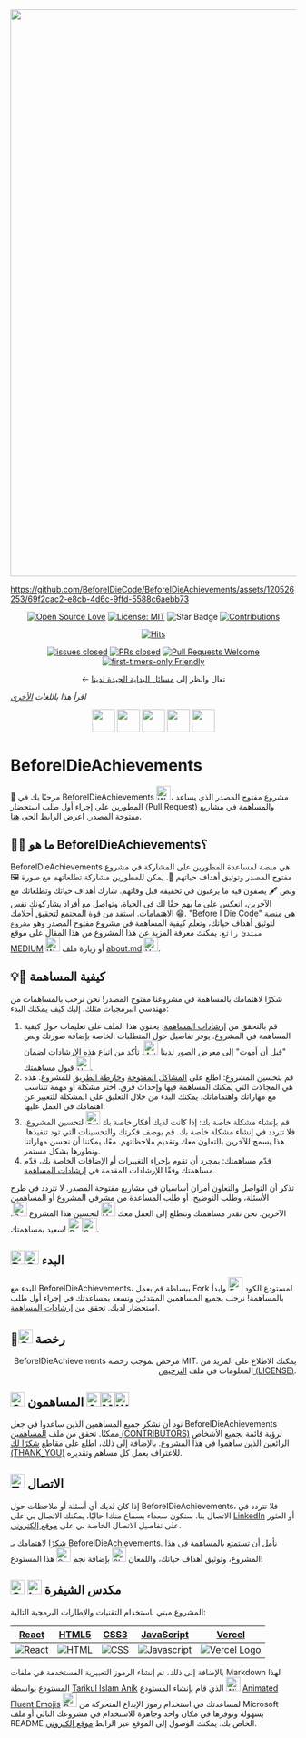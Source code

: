 <img src="https://github.com/BeforeIDieCode/BeforeIDieAchievements/assets/120526253/2d903a3b-50dc-409b-a64f-975142ee2b65" width="1000">

https://github.com/BeforeIDieCode/BeforeIDieAchievements/assets/120526253/69f2cac2-e8cb-4d6c-9ffd-5588c6aebb73

<center>

[![Open Source Love](https://firstcontributions.github.io/open-source-badges/badges/open-source-v1/open-source.svg)](https://github.com/firstcontributions/open-source-badges)
[![License: MIT](https://img.shields.io/badge/License-MIT-yellow.svg)](https://opensource.org/licenses/MIT)
<img src="https://img.shields.io/static/v1?label=%F0%9F%8C%9F&message=If%20Useful&style=style=social&color=004AAD" alt="Star Badge"/>
<a href="https://github.com/BeforeIDieCode/BeforeIDieAchievements/fork" ><img src="https://img.shields.io/badge/Contributions-welcome-violet.svg?style=flat&logo=git" alt="Contributions" /></a>

[![Hits](https://hits.sh/github.com/BeforeIDieCode/BeforeIDieAchievements.svg?style=flat&label=Visitors&color=014BAD&labelColor=FCE93B)](https://hits.sh/github.com/BeforeIDieCode/BeforeIDieAchievements/)

[![issues closed](https://img.shields.io/github/issues-closed/BeforeIDieCode/BeforeIDieAchievements)](https://github.com/BeforeIDieCode/BeforeIDieAchievements/issues)
[![PRs closed](https://img.shields.io/github/issues-pr-closed/BeforeIDieCode/BeforeIDieAchievements)](https://github.com/BeforeIDieCode/BeforeIDieAchievements/pulls)
[![Pull Requests Welcome](https://img.shields.io/badge/PRs-welcome-brightgreen.svg?style=flat)](http://makeapullrequest.com)
[![first-timers-only Friendly](https://img.shields.io/badge/first--timers--only-friendly-blue.svg)](http://www.firsttimersonly.com/)

← تعال وانظر إلى [مسائل البداية الجيدة لدينا](https://github.com/BeforeIDieCode/BeforeIDieAchievements/issues?q=is%3Aissue+is%3Aopen+label%3A%22good+first+issue%22)

</center>

_اقرأ هذا باللغات [الأخرى](https://github.com/BeforeIDieCode/BeforeIDieAchievements/blob/main/translations/Translations.md)_

<p align="center">
<a href="https://github.com/BeforeIDieCode/BeforeIDieAchievements/blob/main/translations/Hindi/README.md"><img src="https://hatscripts.github.io/circle-flags/flags/in.svg" width="40"></a>
<a href="https://github.com/BeforeIDieCode/BeforeIDieAchievements/blob/main/translations/French/README.md"><img src="https://hatscripts.github.io/circle-flags/flags/fr.svg" width="40"></a>
<a href="https://github.com/BeforeIDieCode/BeforeIDieAchievements/blob/main/translations/Spanish/README.md"><img src="https://hatscripts.github.io/circle-flags/flags/es.svg" width="40"></a>
<a href="https://github.com/BeforeIDieCode/BeforeIDieAchievements/blob/main/translations/Mandarin_Chinese/README.md"><img src="https://hatscripts.github.io/circle-flags/flags/cn.svg" width="40"></a>
<a href="https://github.com/BeforeIDieCode/BeforeIDieAchievements/blob/main/translations/Arabic/README.md"><img src="https://hatscripts.github.io/circle-flags/flags/ae.svg" width="40"></a>
</p>

# BeforeIDieAchievements

🌟 مرحبًا بك في BeforeIDieAchievements <img src="https://raw.githubusercontent.com/Tarikul-Islam-Anik/Animated-Fluent-Emojis/master/Emojis/Hand%20gestures/Waving%20Hand.png" alt="Waving Hand" width="25" height="25" />، مشروع مفتوح المصدر الذي يساعد المطورين على إجراء أول طلب استحضار (Pull Request) والمساهمة في مشاريع مفتوحة المصدر. اعرض الرابط الحي [هنا](https://before-i-die-achievements.vercel.app/).

## 🚀🎯 ما هو BeforeIDieAchievements؟

BeforeIDieAchievements هي منصة لمساعدة المطورين على المشاركة في مشروع مفتوح المصدر وتوثيق أهداف حياتهم 🥇. يمكن للمطورين مشاركة تطلعاتهم مع صورة 🖼️ ونص 🖋️ يصفون فيه ما يرغبون في تحقيقه قبل وفاتهم. شارك أهداف حياتك وتطلعاتك مع الآخرين، انعكس على ما يهم حقًا لك في الحياة، وتواصل مع أفراد يشاركونك نفس الاهتمامات. استفد من قوة المجتمع لتحقيق أحلامك 😁. "Before I Die Code" هي منصة لتوثيق أهداف حياتك، وتعلم كيفية المساهمة في مشروع مفتوح المصدر وهو `مشروع مبتدئ رائع`. يمكنك معرفة المزيد عن هذا المشروع من هذا المقال على موقع [MEDIUM](https://xanderclemens.medium.com/discover-your-life-goals-and-make-your-first-open-source-contribution-with-before-i-die-code-aea8e1130d96) <img src="https://raw.githubusercontent.com/Tarikul-Islam-Anik/Animated-Fluent-Emojis/master/Emojis/Hand%20gestures/Writing%20Hand.png" alt="Writing Hand" width="25" height="25" /> أو زيارة ملف [about.md](https://github.com/BeforeIDieCode/BeforeIDieAchievements/blob/main/about.md) <img src="https://raw.githubusercontent.com/Tarikul-Islam-Anik/Animated-Fluent-Emojis/master/Emojis/Smilies/Upside-Down%20Face.png" alt="Upside-Down Face" width="25" height="25" />.

## 💡🔗 كيفية المساهمة

شكرًا لاهتمامك بالمساهمة في مشروعنا مفتوح المصدر! نحن نرحب بالمساهمات من مهندسي البرمجيات مثلك. إليك كيف يمكنك البدء:

1. قم بالتحقق من [إرشادات المساهمة](https://github.com/BeforeIDieCode/BeforeIDieAchievements/blob/main/CONTRIBUTION-GUIDELINES.md): يحتوي هذا الملف على تعليمات حول كيفية المساهمة في المشروع. يوفر تفاصيل حول المتطلبات الخاصة بإضافة صورتك ونص "قبل أن أموت" إلى معرض الصور لدينا <img src="https://raw.githubusercontent.com/Tarikul-Islam-Anik/Animated-Fluent-Emojis/master/Emojis/Activities/Artist%20Palette.png" alt="Artist Palette" width="25" height="25" />. تأكد من اتباع هذه الإرشادات لضمان قبول مساهمتك <img src="https://raw.githubusercontent.com/Tarikul-Islam-Anik/Animated-Fluent-Emojis/master/Emojis/Smilies/Hundred%20Points.png" alt="Hundred Points" width="25" height="25" />.
2. قم بتحسين المشروع: اطلع على [المشاكل المفتوحة](https://github.com/BeforeIDieCode/BeforeIDieAchievements/issues) و[خارطة الطريق](https://github.com/BeforeIDieCode/BeforeIDieAchievements/blob/main/ROADMAP.md) للمشروع. هذه هي المجالات التي يمكنك المساهمة فيها وإحداث فرق. اختر مشكلة أو مهمة تتناسب مع مهاراتك واهتماماتك. يمكنك البدء من خلال التعليق على المشكلة للتعبير عن اهتمامك في العمل عليها.
3. قم بإنشاء مشكلة خاصة بك: إذا كانت لديك أفكار خاصة بك <img src="https://raw.githubusercontent.com/Tarikul-Islam-Anik/Animated-Fluent-Emojis/master/Emojis/Smilies/Saluting%20Face.png" alt="Saluting Face" width="25" height="25" /> لتحسين المشروع، فلا تتردد في إنشاء مشكلة خاصة بك. قم بوصف فكرتك والتحسينات التي تود تنفيذها. هذا يسمح للآخرين بالتعاون معك وتقديم ملاحظاتهم. معًا، يمكننا أن نحسن مهاراتنا ونطورها بشكل مستمر.
4. قدّم مساهمتك: بمجرد أن تقوم بإجراء التغييرات أو الإضافات الخاصة بك، قدّم مساهمتك وفقًا للإرشادات المقدمة في [إرشادات المساهمة](https://github.com/BeforeIDieCode/BeforeIDieAchievements/blob/main/CONTRIBUTION-GUIDELINES.md).

تذكر أن التواصل والتعاون أمران أساسيان في مشاريع مفتوحة المصدر. لا تتردد في طرح الأسئلة، وطلب التوضيح، أو طلب المساعدة من مشرفي المشروع أو المساهمين الآخرين. نحن نقدر مساهمتك ونتطلع إلى العمل معك <img src="https://raw.githubusercontent.com/Tarikul-Islam-Anik/Animated-Fluent-Emojis/master/Emojis/Hand%20gestures/Handshake.png" alt="Handshake" width="25" height="25" /> لتحسين هذا المشروع <img src="https://raw.githubusercontent.com/Tarikul-Islam-Anik/Animated-Fluent-Emojis/master/Emojis/Travel%20and%20places/Sun%20with%20Face.png" alt="Sun with Face" width="25" height="25" />.
سعيد بمساهمتك! <img src="https://raw.githubusercontent.com/Tarikul-Islam-Anik/Animated-Fluent-Emojis/master/Emojis/Travel%20and%20places/Rocket.png" alt="Rocket" width="25" height="25" /><img src="https://raw.githubusercontent.com/Tarikul-Islam-Anik/Animated-Fluent-Emojis/master/Emojis/Smilies/Smiling%20Face%20with%20Halo.png" alt="Smiling Face with Halo" width="25" height="25" />.

## <img src="https://raw.githubusercontent.com/Tarikul-Islam-Anik/Animated-Fluent-Emojis/master/Emojis/Travel%20and%20places/Racing%20Car.png" alt="Racing Car" width="25" height="25" /><img src="https://raw.githubusercontent.com/Tarikul-Islam-Anik/Animated-Fluent-Emojis/master/Emojis/Symbols/Green%20Square.png" alt="Green Square" width="25" height="25" /> البدء

للبدء مع BeforeIDieAchievements، ببساطة قم بعمل Fork لمستودع الكود <img src="https://raw.githubusercontent.com/Tarikul-Islam-Anik/Animated-Fluent-Emojis/master/Emojis/Food/Fork%20and%20Knife.png" alt="Fork and Knife" width="25" height="25" /> وابدأ بالمساهمة! نرحب بجميع المساهمين المبتدئين ونسعد بمساعدتك في إجراء أول طلب استحضار لديك. تحقق من [إرشادات المساهمة](https://github.com/BeforeIDieCode/BeforeIDieAchievements/blob/main/CONTRIBUTION-GUIDELINES.md).

## 🎉<img src="https://raw.githubusercontent.com/Tarikul-Islam-Anik/Animated-Fluent-Emojis/master/Emojis/Symbols/Cool%20Button.png" alt="Cool Button" width="25" height="25" /> رخصة

<div style="text-align: right">
  BeforeIDieAchievements مرخص بموجب رخصة MIT. يمكنك الاطلاع على المزيد من المعلومات في ملف <a href="https://github.com/BeforeIDieCode/BeforeIDieAchievements/blob/main/LICENSE">الترخيص (LICENSE)</a>.
</div>

## <img src="https://raw.githubusercontent.com/Tarikul-Islam-Anik/Animated-Fluent-Emojis/master/Emojis/Hand%20gestures/Open%20Hands.png" alt="Open Hands" width="25" height="25" /> المساهمون <img src="https://raw.githubusercontent.com/Tarikul-Islam-Anik/Animated-Fluent-Emojis/master/Emojis/People/Artist.png" alt="Artist" width="25" height="25" /><img src="https://raw.githubusercontent.com/Tarikul-Islam-Anik/Animated-Fluent-Emojis/master/Emojis/People/Man%20Mechanic.png" alt="Man Mechanic" width="25" height="25" /><img src="https://raw.githubusercontent.com/Tarikul-Islam-Anik/Animated-Fluent-Emojis/master/Emojis/People/Woman%20Superhero.png" alt="Woman Superhero" width="25" height="25" />

نود أن نشكر جميع المساهمين الذين ساعدوا في جعل BeforeIDieAchievements ممكنًا. تحقق من ملف [المساهمين (CONTRIBUTORS)](https://github.com/BeforeIDieCode/BeforeIDieAchievements/blob/main/CONTRIBUTORS.md) لرؤية قائمة بجميع الأشخاص الرائعين الذين ساهموا في هذا المشروع. بالإضافة إلى ذلك، اطلع على مقاطع [شكرًا لك (THANK_YOU)](https://github.com/BeforeIDieCode/BeforeIDieAchievements/blob/main/THANK_YOU.md) للاعتراف بعمل كل مساهم وتقديره.

## <img src="https://raw.githubusercontent.com/Tarikul-Islam-Anik/Animated-Fluent-Emojis/master/Emojis/Objects/Telephone%20Receiver.png" alt="Telephone Receiver" width="25" height="25" /> الاتصال

إذا كان لديك أي أسئلة أو ملاحظات حول BeforeIDieAchievements، فلا تتردد في الاتصال بنا. سنكون سعداء بسماع منك! حاليًا، يمكنك الاتصال بي على [LinkedIn](https://www.linkedin.com/in/alexanderclemens/) أو العثور على تفاصيل الاتصال الخاصة بي على [موقع إلكتروني](https://www.xanderclemens.com/).

شكرًا لاهتمامك بـ BeforeIDieAchievements. نأمل أن تستمتع بالمساهمة في هذا المشروع، وتوثيق أهداف حياتك، واللمعان <img src="https://raw.githubusercontent.com/Tarikul-Islam-Anik/Animated-Fluent-Emojis/master/Emojis/Travel%20and%20places/Shooting%20Star.png" alt="Shooting Star" width="25" height="25" /> بإضافة نجم <img src="https://raw.githubusercontent.com/Tarikul-Islam-Anik/Animated-Fluent-Emojis/master/Emojis/Travel%20and%20places/Star.png" alt="Star" width="25" height="25" /> هذا المستودع!

## <img src="https://raw.githubusercontent.com/Tarikul-Islam-Anik/Animated-Fluent-Emojis/master/Emojis/Objects/Gear.png" alt="Gear" width="25" height="25" /> <img src="https://raw.githubusercontent.com/Tarikul-Islam-Anik/Animated-Fluent-Emojis/master/Emojis/Objects/Laptop.png" alt="Laptop" width="25" height="25" /> مكدس الشيفرة

المشروع مبني باستخدام التقنيات والإطارات البرمجية التالية:

| [React](https://reactjs.org/)                                                                                            | [HTML5](https://developer.mozilla.org/en-US/docs/Web/Guide/HTML/HTML5)                                                  | [CSS3](https://developer.mozilla.org/en-US/docs/Web/CSS)                                                               | [JavaScript](https://developer.mozilla.org/en-US/docs/Web/JavaScript)                                                         | [Vercel](https://vercel.com/)                                                                                                  |
| ------------------------------------------------------------------------------------------------------------------------ | ----------------------------------------------------------------------------------------------------------------------- | ---------------------------------------------------------------------------------------------------------------------- | ----------------------------------------------------------------------------------------------------------------------------- | ------------------------------------------------------------------------------------------------------------------------------ |
| ![React](https://github.com/BeforeIDieCode/BeforeIDieAchievements/assets/120526253/b681fe95-b7e3-47cd-8a41-20db2f79a66a) | ![HTML](https://github.com/BeforeIDieCode/BeforeIDieAchievements/assets/120526253/8f07a06b-4077-4a17-8e48-5947d3563d9c) | ![CSS](https://github.com/BeforeIDieCode/BeforeIDieAchievements/assets/120526253/6f0b848d-3a51-448c-b064-a66befeda493) | ![Javascript](https://github.com/BeforeIDieCode/BeforeIDieAchievements/assets/120526253/9ae42a50-e3b9-4a64-b6a0-9727754f9ba6) | ![Vercel Logo](https://github.com/BeforeIDieCode/BeforeIDieAchievements/assets/120526253/ede31c78-f092-4ffd-946b-4f6fda32885e) |

بالإضافة إلى ذلك، تم إنشاء الرموز التعبيرية المستخدمة في ملفات Markdown لهذا المستودع بواسطة [Tarikul Islam Anik](https://github.com/Tarikul-Islam-Anik) الذي قام بإنشاء المستودع <img src="https://raw.githubusercontent.com/Tarikul-Islam-Anik/Animated-Fluent-Emojis/master/Emojis/Smilies/Alien.png" alt="Alien" width="25" height="25" /> [Animated Fluent Emojis](https://github.com/Tarikul-Islam-Anik/Animated-Fluent-Emojis) <img src="https://raw.githubusercontent.com/Tarikul-Islam-Anik/Animated-Fluent-Emojis/master/Emojis/Smilies/Bomb.png" alt="Bomb" width="25" height="25" /> لمساعدتك في استخدام رموز الإبداع المتحركة من Microsoft بسهولة وتوفرها في مكان واحد وجاهزة للاستخدام في مشروعك التالي أو ملف README الخاص بك. يمكنك الوصول إلى الموقع عبر الرابط [موقع إلكتروني](https://animated-fluent-emoji.vercel.app/).
